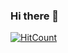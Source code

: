 ### Hi there 👋

[![HitCount](http://hits.dwyl.com/junkpiano/junkpiano/junkpiano.svg)](http://hits.dwyl.com/junkpiano/junkpiano/junkpiano)

<!--
**junkpiano/junkpiano** is a ✨ _special_ ✨ repository because its `README.md` (this file) appears on your GitHub profile.

Here are some ideas to get you started:

- 🔭 I’m currently working on ...
- 🌱 I’m currently learning ...
- 👯 I’m looking to collaborate on ...
- 🤔 I’m looking for help with ...
- 💬 Ask me about ...
- 📫 How to reach me: ...
- 😄 Pronouns: ...
- ⚡ Fun fact: ...
-->
